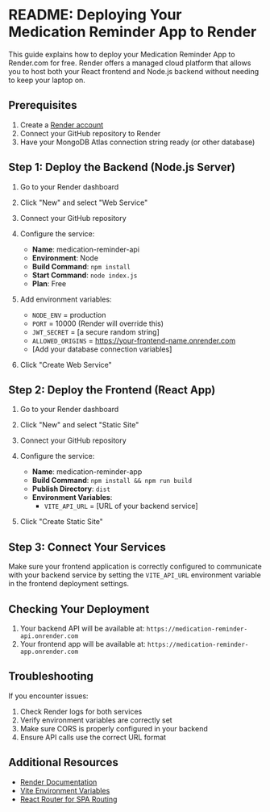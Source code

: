 # README: Deploying Your Medication Reminder App to Render

This guide explains how to deploy your Medication Reminder App to Render.com for free. Render offers a managed cloud platform that allows you to host both your React frontend and Node.js backend without needing to keep your laptop on.

## Prerequisites

1. Create a [Render account](https://render.com/)
2. Connect your GitHub repository to Render
3. Have your MongoDB Atlas connection string ready (or other database)

## Step 1: Deploy the Backend (Node.js Server)

1. Go to your Render dashboard
2. Click "New" and select "Web Service"
3. Connect your GitHub repository
4. Configure the service:
   - **Name**: medication-reminder-api
   - **Environment**: Node
   - **Build Command**: `npm install`
   - **Start Command**: `node index.js`
   - **Plan**: Free
   
5. Add environment variables:
   - `NODE_ENV` = production
   - `PORT` = 10000 (Render will override this)
   - `JWT_SECRET` = [a secure random string]
   - `ALLOWED_ORIGINS` = https://your-frontend-name.onrender.com
   - [Add your database connection variables]

6. Click "Create Web Service"

## Step 2: Deploy the Frontend (React App)

1. Go to your Render dashboard
2. Click "New" and select "Static Site"
3. Connect your GitHub repository
4. Configure the service:
   - **Name**: medication-reminder-app
   - **Build Command**: `npm install && npm run build`
   - **Publish Directory**: `dist`
   - **Environment Variables**:
     - `VITE_API_URL` = [URL of your backend service]

5. Click "Create Static Site"

## Step 3: Connect Your Services

Make sure your frontend application is correctly configured to communicate with your backend service by setting the `VITE_API_URL` environment variable in the frontend deployment settings.

## Checking Your Deployment

1. Your backend API will be available at: `https://medication-reminder-api.onrender.com`
2. Your frontend app will be available at: `https://medication-reminder-app.onrender.com`

## Troubleshooting

If you encounter issues:

1. Check Render logs for both services
2. Verify environment variables are correctly set
3. Make sure CORS is properly configured in your backend
4. Ensure API calls use the correct URL format

## Additional Resources

- [Render Documentation](https://render.com/docs)
- [Vite Environment Variables](https://vitejs.dev/guide/env-and-mode.html)
- [React Router for SPA Routing](https://reactrouter.com/en/main)
